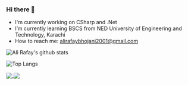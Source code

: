 ### Hi there 👋

 - I'm currently working on CSharp and .Net
 - I’m currently learning BSCS from NED University of Engineering and Technology, Karachi
 - How to reach me: alirafaybhojani2001@gmail.com

![Ali Rafay's github stats](https://github-readme-stats.vercel.app/api?username=AliRafay&&show_icons=true&theme=merko&hide=prs)

![Top Langs](https://github-readme-stats.vercel.app/api/top-langs/?username=AliRafay&theme=merko&layout=compact)

<a href="https://github.com/AliRafay/CSharp">
  <img align="center" src="https://github-readme-stats.vercel.app/api/pin/?username=AliRafay&repo=CSharp&theme=merko" />
</a>
<a href="https://github.com/AliRafay/Covid19-Tracker">
  <img align="center" src="https://github-readme-stats.vercel.app/api/pin/?username=AliRafay&repo=Covid19-Tracker&theme=merko" />
</a>
<!-- <a href="https://github.com/AliRafay/Expense_Tracker_App">
  <img align="center" src="https://github-readme-stats.vercel.app/api/pin/?username=AliRafay&repo=Expense_Tracker_App&theme=merko" />
</a> -->
